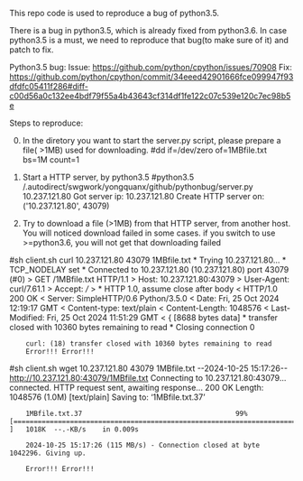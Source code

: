 This repo code is used to reproduce a bug of python3.5.

There is a bug in python3.5, which is already fixed from python3.6.
In case python3.5 is a must, we need to reproduce that bug(to make sure of it) and patch to fix.

Python3.5 bug:
Issue: https://github.com/python/cpython/issues/70908
Fix: https://github.com/python/cpython/commit/34eeed42901666fce099947f93dfdfc05411f286#diff-c00d56a0c132ee4bdf79f55a4b43643cf314df1fe122c07c539e120c7ec98b5e


Steps to reproduce:

0) In the diretory you want to start the server.py script, please prepare a file( >1MB) used for downloading.
#dd if=/dev/zero of=1MBfile.txt bs=1M count=1

1) Start a HTTP server, by python3.5
#python3.5  /.autodirect/swgwork/yongquanx/github/pythonbug/server.py 10.237.121.80
Got server ip: 10.237.121.80
Create HTTP server on:
('10.237.121.80', 43079)

2) Try to download a file (>1MB) from that HTTP server, from another host.
You will noticed download failed in some cases.
if you switch to use >=python3.6, you will not get that downloading failed

#sh client.sh curl 10.237.121.80 43079 1MBfile.txt
        *   Trying 10.237.121.80...
        * TCP_NODELAY set
        * Connected to 10.237.121.80 (10.237.121.80) port 43079 (#0)
        > GET /1MBfile.txt HTTP/1.1
        > Host: 10.237.121.80:43079
        > User-Agent: curl/7.61.1
        > Accept: */*
        >
        * HTTP 1.0, assume close after body
        < HTTP/1.0 200 OK
        < Server: SimpleHTTP/0.6 Python/3.5.0
        < Date: Fri, 25 Oct 2024 12:19:17 GMT
        < Content-type: text/plain
        < Content-Length: 1048576
        < Last-Modified: Fri, 25 Oct 2024 11:51:29 GMT
        <
        { [8688 bytes data]
        * transfer closed with 10360 bytes remaining to read
        * Closing connection 0

        curl: (18) transfer closed with 10360 bytes remaining to read
        Error!!! Error!!!


#sh client.sh wget 10.237.121.80 43079 1MBfile.txt
        --2024-10-25 15:17:26--  http://10.237.121.80:43079/1MBfile.txt
        Connecting to 10.237.121.80:43079... connected.
        HTTP request sent, awaiting response... 200 OK
        Length: 1048576 (1.0M) [text/plain]
        Saving to: ‘1MBfile.txt.37’

        1MBfile.txt.37                                      99%[=============================================================================================================> ]   1018K  --.-KB/s    in 0.009s

        2024-10-25 15:17:26 (115 MB/s) - Connection closed at byte 1042296. Giving up.

        Error!!! Error!!!





